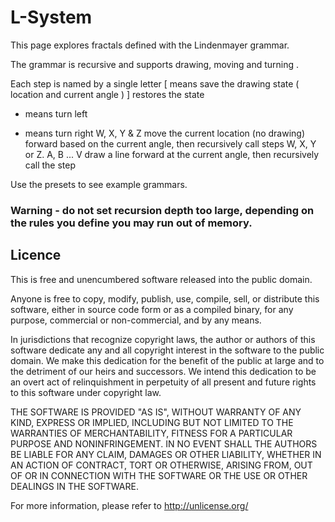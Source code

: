 
# L-System

This page explores fractals defined with the Lindenmayer grammar.

The grammar is recursive and supports drawing, moving and turning .

Each step is named by a single letter
[ means save the drawing state ( location and current angle )
] restores the state
- means turn left
+ means turn right
W, X, Y & Z move the current location (no drawing) forward based on the current angle, then recursively call steps W, X, Y or Z. 
A, B ... V draw a line forward at the current angle, then recursively call the step


Use the presets to see example grammars.

### Warning - do not set recursion depth too large, depending on the rules you define you may run out of memory.

## Licence 

This is free and unencumbered software released into the public domain.

Anyone is free to copy, modify, publish, use, compile, sell, or
distribute this software, either in source code form or as a compiled
binary, for any purpose, commercial or non-commercial, and by any
means.

In jurisdictions that recognize copyright laws, the author or authors
of this software dedicate any and all copyright interest in the
software to the public domain. We make this dedication for the benefit
of the public at large and to the detriment of our heirs and
successors. We intend this dedication to be an overt act of
relinquishment in perpetuity of all present and future rights to this
software under copyright law.

THE SOFTWARE IS PROVIDED "AS IS", WITHOUT WARRANTY OF ANY KIND,
EXPRESS OR IMPLIED, INCLUDING BUT NOT LIMITED TO THE WARRANTIES OF
MERCHANTABILITY, FITNESS FOR A PARTICULAR PURPOSE AND NONINFRINGEMENT.
IN NO EVENT SHALL THE AUTHORS BE LIABLE FOR ANY CLAIM, DAMAGES OR
OTHER LIABILITY, WHETHER IN AN ACTION OF CONTRACT, TORT OR OTHERWISE,
ARISING FROM, OUT OF OR IN CONNECTION WITH THE SOFTWARE OR THE USE OR
OTHER DEALINGS IN THE SOFTWARE.

For more information, please refer to <http://unlicense.org/>
